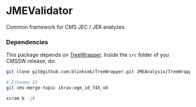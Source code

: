 JMEValidator
======

Common framework for CMS JEC / JER analyzes.

### Dependencies

This package depends on [TreeWrapper](https://github.com/blinkseb/TreeWrapper). Inside the `src` folder of you CMSSW release, do:

```sh
git clone git@github.com:blinkseb/TreeWrapper.git JMEAnalysis/TreeWrapper

# E/Gamma ID
git cms-merge-topic ikrav:egm_id_74X_v0

scram b -j8
```
